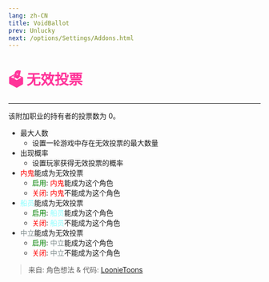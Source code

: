 ```yaml
---
lang: zh-CN
title: VoidBallot
prev: Unlucky
next: /options/Settings/Addons.html
---
```


# <font color=#ff3399>🗳️ <b>无效投票</b></font> <Badge text="有害类" type="tip" vertical="middle"/>
---

该附加职业的持有者的投票数为 0。
* 最大人数
  * 设置一轮游戏中存在无效投票的最大数量
* 出现概率
  * 设置玩家获得无效投票的概率
* <font color=red>内鬼</font>能成为无效投票
  * <font color=green>启用</font>: <font color=red>内鬼</font>能成为这个角色
  * <font color=red>关闭</font>: <font color=red>内鬼</font>不能成为这个角色
* <font color=#8cffff>船员</font>能成为无效投票
  * <font color=green>启用</font>: <font color=#8cffff>船员</font>能成为这个角色
  * <font color=red>关闭</font>: <font color=#8cffff>船员</font>不能成为这个角色
* <font color=#7f8c8d>中立</font>能成为无效投票
  * <font color=green>启用</font>: <font color=#7f8c8d>中立</font>能成为这个角色
  * <font color=red>关闭</font>: <font color=#7f8c8d>中立</font>不能成为这个角色

> 来自: 角色想法 & 代码: [LoonieToons](https://github.com/Loonie-Toons/)
